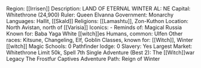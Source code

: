 Region: [[Irrisen]]
Description: LAND OF 
ETERNAL WINTER
AL: NE
Capital: Whitethrone 
(24,900)
Ruler: Queen Elvanna
Government: Monarchy
Languages: Hallit, [[Skald]]
Religions: [[Lamashtu]], Zon-Kuthon
Location: North Avistan, north
of [[Varisia]]
Iconics: -
Reminds of: Magical Russia
Known for: Baba Yaga
White [[witch]]es
Humans, common: Ulfen
Other races: Kitsune, Changeling, Elf, Goblin
Classes, known for: [[Witch]], Winter [[witch]]
Magic Schools: 0
Pathfinder lodge: 0
Slavery: Yes
Largest Market: Whitethrone
Limit 50k, Spell 7th
Single Adventure (Best 2): The [[Witch]]war Legacy
The Frostfur Captives
Adventure Path: Reign of Winter
